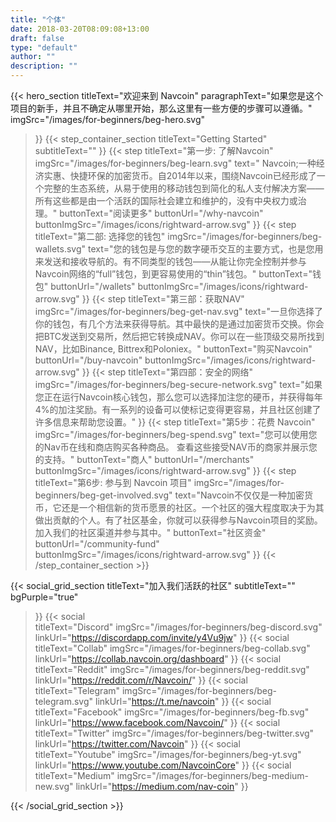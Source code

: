 ```yaml
---
title: "个体"
date: 2018-03-20T08:09:08+13:00
draft: false
type: "default"
author: ""
description: ""
---
```

{{< hero_section
titleText="欢迎来到 Navcoin"
paragraphText="如果您是这个项目的新手，并且不确定从哪里开始，那么这里有一些方便的步骤可以遵循。"
imgSrc="/images/for-beginners/beg-hero.svg"
>}}
{{< step_container_section 
    titleText="Getting Started"
    subtitleText=""
>}}
  {{< step 
      titleText="第一步: 了解Navcoin"
      imgSrc="/images/for-beginners/beg-learn.svg"
      text=" Navcoin;一种经济实惠、快捷环保的加密货币。自2014年以来，围绕Navcoin已经形成了一个完整的生态系统，从易于使用的移动钱包到简化的私人支付解决方案——所有这些都是由一个活跃的国际社会建立和维护的，没有中央权力或治理。"
      buttonText="阅读更多"
      buttonUrl="/why-navcoin"
      buttonImgSrc="/images/icons/rightward-arrow.svg"
  >}}
  {{< step 
      titleText="第二部: 选择您的钱包"
      imgSrc="/images/for-beginners/beg-wallets.svg"
      text="您的钱包是与您的数字硬币交互的主要方式，也是您用来发送和接收导航的。有不同类型的钱包——从能让你完全控制并参与Navcoin网络的“full”钱包，到更容易使用的“thin”钱包。"
      buttonText="钱包"
      buttonUrl="/wallets"
      buttonImgSrc="/images/icons/rightward-arrow.svg"
  >}}
  {{< step
      titleText="第三部：获取NAV"
      imgSrc="/images/for-beginners/beg-get-nav.svg"
      text="一旦你选择了你的钱包，有几个方法来获得导航。其中最快的是通过加密货币交换。你会把BTC发送到交易所，然后把它转换成NAV。你可以在一些顶级交易所找到NAV，比如Binance, Bittrex和Poloniex。"
      buttonText="购买Navcoin"
      buttonUrl="/buy-navcoin"
      buttonImgSrc="/images/icons/rightward-arrow.svg"
  >}}
  {{< step
      titleText="第四部：安全的网络"
      imgSrc="/images/for-beginners/beg-secure-network.svg"
      text="如果您正在运行Navcoin核心钱包，那么您可以选择加注您的硬币，并获得每年4%的加注奖励。有一系列的设备可以使标记变得更容易，并且社区创建了许多信息来帮助您设置。"
  >}}
  {{< step
      titleText="第5步：花费 Navcoin"
      imgSrc="/images/for-beginners/beg-spend.svg"
      text="您可以使用您的Nav币在线和商店购买各种商品。 查看这些接受NAV币的商家并展示您的支持。"
      buttonText="商人"
      buttonUrl="/merchants"
      buttonImgSrc="/images/icons/rightward-arrow.svg"
  >}}
  {{< step
      titleText="第6步: 参与到 Navcoin 项目"
      imgSrc="/images/for-beginners/beg-get-involved.svg"
      text="Navcoin不仅仅是一种加密货币，它还是一个相信新的货币愿景的社区。一个社区的强大程度取决于为其做出贡献的个人。有了社区基金，你就可以获得参与Navcoin项目的奖励。加入我们的社区渠道并参与其中。"
      buttonText="社区资金"
      buttonUrl="/community-fund"
      buttonImgSrc="/images/icons/rightward-arrow.svg"
  >}}
{{< /step_container_section >}}

{{< social_grid_section 
    titleText="加入我们活跃的社区"
    subtitleText=""
    bgPurple="true"
>}}
    {{< social                 
    titleText="Discord"
    imgSrc="/images/for-beginners/beg-discord.svg"
    linkUrl="https://discordapp.com/invite/y4Vu9jw"
>}}
{{< social                 
    titleText="Collab"
    imgSrc="/images/for-beginners/beg-collab.svg"
    linkUrl="https://collab.navcoin.org/dashboard"
>}}
{{< social                 
    titleText="Reddit"
    imgSrc="/images/for-beginners/beg-reddit.svg"
    linkUrl="https://reddit.com/r/Navcoin/"
>}}
{{< social                 
    titleText="Telegram"
    imgSrc="/images/for-beginners/beg-telegram.svg"
    linkUrl="https://t.me/navcoin"
>}}
{{< social                 
    titleText="Facebook"
    imgSrc="/images/for-beginners/beg-fb.svg"
    linkUrl="https://www.facebook.com/Navcoin/"
>}}
{{< social                 
    titleText="Twitter"
    imgSrc="/images/for-beginners/beg-twitter.svg"
    linkUrl="https://twitter.com/Navcoin"
>}}
{{< social                 
    titleText="Youtube"
    imgSrc="/images/for-beginners/beg-yt.svg"
    linkUrl="https://www.youtube.com/NavcoinCore"
>}}
{{< social                 
    titleText="Medium"
    imgSrc="/images/for-beginners/beg-medium-new.svg"
    linkUrl="https://medium.com/nav-coin"
>}}

{{< /social_grid_section >}}
